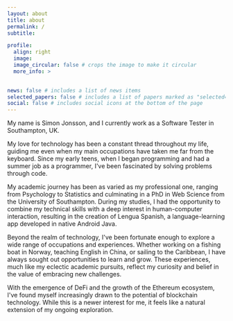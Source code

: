 ```yaml
---
layout: about
title: about
permalink: /
subtitle: 

profile:
  align: right
  image: 
  image_circular: false # crops the image to make it circular
  more_info: >
    

news: false # includes a list of news items
selected_papers: false # includes a list of papers marked as "selected={true}"
social: false # includes social icons at the bottom of the page
---
```


My name is Simon Jonsson, and I currently work as a Software Tester in Southampton, UK.

My love for technology has been a constant thread throughout my life, guiding me even when my main occupations have taken me far from the keyboard. Since my early teens, when I began programming and had a summer job as a programmer, I've been fascinated by solving problems through code.

My academic journey has been as varied as my professional one, ranging from Psychology to Statistics and culminating in a PhD in Web Science from the University of Southampton. During my studies, I had the opportunity to combine my technical skills with a deep interest in human-computer interaction, resulting in the creation of Lengua Spanish, a language-learning app developed in native Android Java.

Beyond the realm of technology, I've been fortunate enough to explore a wide range of occupations and experiences. Whether working on a fishing boat in Norway, teaching English in China, or sailing to the Caribbean, I have always sought out opportunities to learn and grow. These experiences, much like my eclectic academic pursuits, reflect my curiosity and belief in the value of embracing new challenges.

With the emergence of DeFi and the growth of the Ethereum ecosystem, I've found myself increasingly drawn to the potential of blockchain technology. While this is a newer interest for me, it feels like a natural extension of my ongoing exploration.

